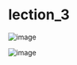 # lection_3

![image](https://github.com/user-attachments/assets/d8f5826e-b2c6-43c3-accb-edb90e9d03de)

![image](https://github.com/user-attachments/assets/6c8f269a-7c6a-4965-a89e-046c87df2fe2)

